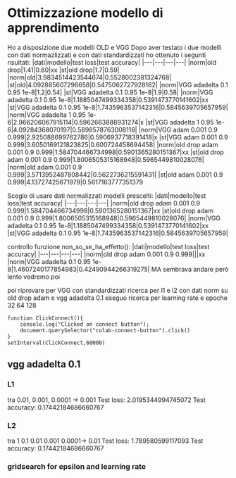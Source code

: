 # Ottimizzazione modello di apprendimento
Ho a disposizione due modelli OLD e VGG
Dopo aver testato i due modelli con dati normazlizzati e con dati standardizzati ho ottenuto i segunti risultati:
|dati|modello|test loss|test accuracy|
|---|---|---|---|
|norm|old drop|1.41|0.60|xx
|st|old drop|1.7|0.59|
|norm|old|3.9834514423544674|0.5528002381324768|
|st|old|4.092885607296658|0.5475062727928162|
|norm|VGG adadelta 0.1 0.95 1e-8|1.2|0.54|
|st|VGG adadelta 0.1 0.95 1e-8|1.9|0.58|
|norm|VGG adadelta 0.1 0.95 1e-8|1.1885047499334358|0.5391473770141602|xx
|st|VGG adadelta 0.1 0.95 1e-8|1.7435963537142316|0.5845639705657959|
|norm|VGG adadelta 1 0.95 1e-6|2.966206067915114|0.5962663888931274|x
|st|VGG adadelta 1 0.95 1e-6|4.09284368070197|0.5898578763008118|
|norm|VGG adam 0.001 0.9 0.999|2.925088699762786|0.5906937718391418|x
|st|VGG adam 0.001 0.9 0.999|3.6050169121823825|0.600724458694458|
|norm|old drop adam 0.001 0.9 0.999|1.584704466734998|0.5901365280151367|xx
|st|old drop adam 0.001 0.9 0.999|1.8006505315168948|0.5965449810028076|
|norm|old adam 0.001 0.9 0.999|3.5713952487808442|0.5622736215591431|
|st|old adam 0.001 0.9 0.999|4.13727425671979|0.5617163777351379

Sceglo di usare dati normalizzati
modelli prescelti:
|dati|modello|test loss|test accuracy|
|---|---|---|---|
|norm|old drop adam 0.001 0.9 0.999|1.584704466734998|0.5901365280151367|xx
|st|old drop adam 0.001 0.9 0.999|1.8006505315168948|0.5965449810028076|
|norm|VGG adadelta 0.1 0.95 1e-8|1.1885047499334358|0.5391473770141602|xx
|st|VGG adadelta 0.1 0.95 1e-8|1.7435963537142316|0.5845639705657959|

controllo funzione non_so_se_ha_effetto():
|dati|modello|test loss|test accuracy|
|---|---|---|---|
|norm|old drop adam 0.001 0.9 0.999|||xx
|norm|VGG adadelta 0.1 0.95 1e-8|1.4607240177854983|0.42490944266319275|
MA sembrava andare però lento vedremo poi

poi riprovare per VGG con standardizzati
ricerca per l1 e l2 con dati norm su old drop adam e vgg adadelta 0.1
eseguo ricerca per learning rate e epoche 32 64 128
```
function ClickConnect(){
    console.log("Clicked on connect button"); 
    document.querySelector("colab-connect-button").click()
}
setInterval(ClickConnect,60000)
```
## vgg adadelta 0.1
### L1 
tra 0.01, 0.001, 0.0001 -> 0.001
Test loss: 2.0195344994745072
Test accuracy: 0.17442184686660767

### L2
tra 1 0.1 0.01 0.001 0.0001-> 0.01
Test loss: 1.789580599117093
Test accuracy: 0.17442184686660767
### gridsearch for epsilon and learning rate